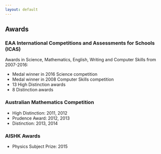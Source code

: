 ```yaml
---
layout: default
---
```


<!-- I don't think we really should be showing this. I've just put this here in case I change my mind. -->

<div class="row marketing">
  <h2>Awards</h2>

  <h3>EAA International Competitions and Assessments for Schools (ICAS)</h3>
  <p>Awards in Science, Mathematics, English, Writing and Computer Skills from 2007-2016:</p>
  <ul>
    <li>Medal winner in 2016 Science competition</li>
    <li>Medal winner in 2008 Computer Skills competition</li>
    <li>13 High Distinction awards</li>
    <li>8 Distinction awards</li>
  </ul>

  <h3>Australian Mathematics Competition</h3>
  <ul>
    <li>High Distinction: 2011, 2012</li>
    <li>Prudence Award: 2012, 2013</li>
    <li>Distinction: 2013, 2014</li>
  </ul>

  <h3>AISHK Awards</h3>
  <ul>
    <li>Physics Subject Prize: 2015</li>
  </ul>

  <!-- Does anyone care about this? -->
  <!--
  <h3>Chess</h3>
  <ul><li>2nd place in the 2010 NSW Metropolitan East Schools Team Chess Competition</li></ul>
  -->
</div>
